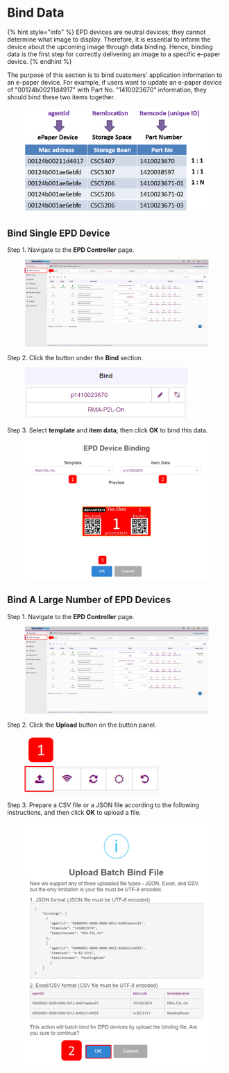 # Bind Data



{% hint style="info" %}
EPD devices are neutral devices; they cannot determine what image to display. Therefore, it is essential to inform the device about the upcoming image through data binding. Hence, binding data is the first step for correctly delivering an image to a specific e-paper device.
{% endhint %}

The purpose of this section is to bind customers' application information to an e-paper device. For example, if users want to update an e-paper device of "00124b00211d4917" with Part No. "1410023670" information, they should bind these two items together.

<figure><img src="../../../.gitbook/assets/Item binding.png" alt=""><figcaption></figcaption></figure>

## Bind Single EPD Device

Step 1. Navigate to the **EPD Controller** page.

<figure><img src="../../../.gitbook/assets/image (379).png" alt=""><figcaption></figcaption></figure>

Step 2. Click the button under the **Bind** section.

<figure><img src="../../../.gitbook/assets/image (156).png" alt=""><figcaption></figcaption></figure>

Step 3. Select **template** and **item data**, then click **OK** to bind this data.

<figure><img src="../../../.gitbook/assets/image (155).png" alt=""><figcaption></figcaption></figure>

## Bind A Large Number of EPD Devices

Step 1. Navigate to the **EPD Controller** page.

<figure><img src="../../../.gitbook/assets/image (379).png" alt=""><figcaption></figcaption></figure>

Step 2. Click the **Upload** button on the button panel.

<figure><img src="../../../.gitbook/assets/image (382).png" alt=""><figcaption></figcaption></figure>

Step 3. Prepare a CSV file or a JSON file according to the following instructions, and then click **OK** to upload a file.

<figure><img src="../../../.gitbook/assets/image (383).png" alt=""><figcaption></figcaption></figure>
